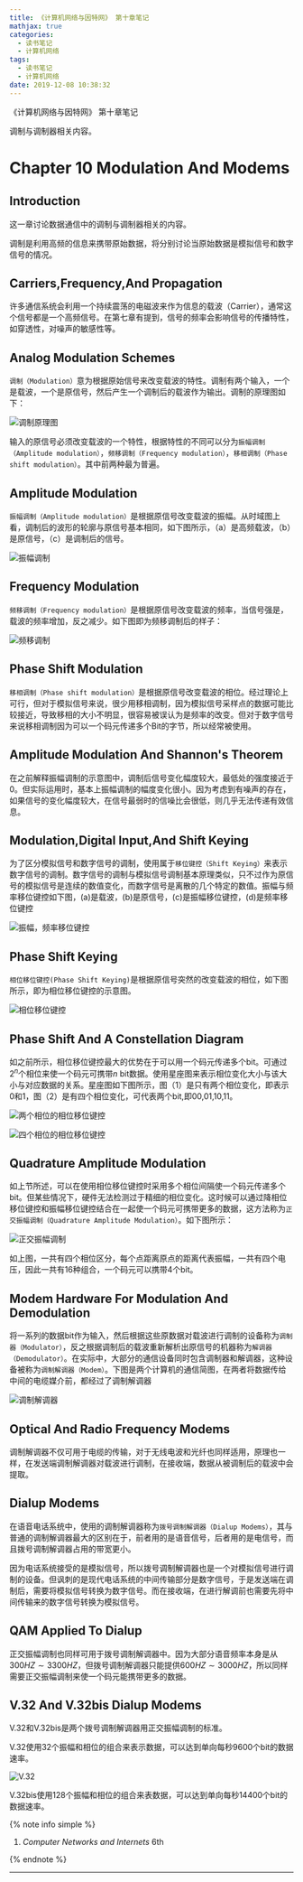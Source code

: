 ```yaml
---
title: 《计算机网络与因特网》 第十章笔记
mathjax: true
categories:
  - 读书笔记
  - 计算机网络
tags:
  - 读书笔记
  - 计算机网络
date: 2019-12-08 10:38:32
---
```




《计算机网络与因特网》 第十章笔记

调制与调制器相关内容。



<!--more-->

# Chapter 10 Modulation And Modems

## Introduction

这一章讨论数据通信中的调制与调制器相关的内容。

调制是利用高频的信息来携带原始数据，将分别讨论当原始数据是模拟信号和数字信号的情况。

## Carriers,Frequency,And Propagation

许多通信系统会利用一个持续震荡的电磁波来作为信息的载波（Carrier），通常这个信号都是一个高频信号。在第七章有提到，信号的频率会影响信号的传播特性，如穿透性，对噪声的敏感性等。

## Analog Modulation Schemes

`调制（Modulation）`意为根据原始信号来改变载波的特性。调制有两个输入，一个是载波，一个是原信号，然后产生一个调制后的载波作为输出。调制的原理图如下：

![调制原理图](CNI-Chapter10-Notes/2019-12-07-23-21-31.png)

输入的原信号必须改变载波的一个特性，根据特性的不同可以分为`振幅调制（Amplitude modulation）`，`频移调制（Frequency modulation）`，`移相调制（Phase shift modulation）`。其中前两种最为普遍。

## Amplitude Modulation

`振幅调制（Amplitude modulation）`是根据原信号改变载波的振幅。从时域图上看，调制后的波形的轮廓与原信号基本相同，如下图所示，（a）是高频载波，（b）是原信号，（c）是调制后的信号。

![振幅调制](CNI-Chapter10-Notes/2019-12-07-23-28-45.png)

## Frequency Modulation

`频移调制（Frequency modulation）`是根据原信号改变载波的频率，当信号强是，载波的频率增加，反之减少。如下图即为频移调制后的样子：

![频移调制](CNI-Chapter10-Notes/2019-12-07-23-36-37.png)

## Phase Shift Modulation

`移相调制（Phase shift modulation）`是根据原信号改变载波的相位。经过理论上可行，但对于模拟信号来说，很少用移相调制，因为模拟信号采样点的数据可能比较接近，导致移相的大小不明显，很容易被误认为是频率的改变。但对于数字信号来说移相调制因为可以一个码元传递多个Bit的字节，所以经常被使用。

## Amplitude Modulation And Shannon's Theorem

在之前解释振幅调制的示意图中，调制后信号变化幅度较大，最低处的强度接近于0。但实际运用时，基本上振幅调制的幅度变化很小。因为考虑到有噪声的存在，如果信号的变化幅度较大，在信号最弱时的信噪比会很低，则几乎无法传递有效信息。

## Modulation,Digital Input,And Shift Keying

为了区分模拟信号和数字信号的调制，使用属于`移位键控（Shift Keying）`来表示数字信号的调制。数字信号的调制与模拟信号调制基本原理类似，只不过作为原信号的模拟信号是连续的数值变化，而数字信号是离散的几个特定的数值。振幅与频率移位键控如下图，(a)是载波，(b)是原信号，(c)是振幅移位键控，(d)是频率移位键控

![振幅，频率移位键控](CNI-Chapter10-Notes/2019-12-08-00-05-53.png)

## Phase Shift Keying

`相位移位键控(Phase Shift Keying)`是根据原信号突然的改变载波的相位，如下图所示，即为相位移位键控的示意图。

![相位移位键控](CNI-Chapter10-Notes/2019-12-08-00-11-28.png)

## Phase Shift And A Constellation Diagram

如之前所示，相位移位键控最大的优势在于可以用一个码元传递多个bit。可通过$2^n$个相位来使一个码元可携带$n$ bit数据。使用星座图来表示相位变化大小与该大小与对应数据的关系。星座图如下图所示，图（1）是只有两个相位变化，即表示0和1，图（2）是有四个相位变化，可代表两个bit,即00,01,10,11。

![两个相位的相位移位键控](CNI-Chapter10-Notes/2019-12-08-00-18-17.png)

![四个相位的相位移位键控](CNI-Chapter10-Notes/2019-12-08-00-18-54.png)

## Quadrature Amplitude Modulation

如上节所述，可以在使用相位移位键控时采用多个相位间隔使一个码元传递多个bit。但某些情况下，硬件无法检测过于精细的相位变化。这时候可以通过降相位移位键控和振幅移位键控结合在一起使一个码元可携带更多的数据，这方法称为`正交振幅调制（Quadrature Amplitude Modulation）`。如下图所示：

![正交振幅调制](CNI-Chapter10-Notes/2019-12-08-10-04-32.png)

如上图，一共有四个相位区分，每个点距离原点的距离代表振幅，一共有四个电压，因此一共有16种组合，一个码元可以携带4个bit。

## Modem Hardware For Modulation And Demodulation

将一系列的数据bit作为输入，然后根据这些原数据对载波进行调制的设备称为`调制器（Modulator）`，反之根据调制后的载波重新解析出原信号的机器称为`解调器（Demodulator）`。在实际中，大部分的通信设备同时包含调制器和解调器，这种设备被称为`调制解调器（Modem）`。下图是两个计算机的通信简图，在两者将数据传给中间的电缆媒介前，都经过了调制解调器

![调制解调器](CNI-Chapter10-Notes/2019-12-08-10-13-14.png)

## Optical And Radio Frequency Modems

调制解调器不仅可用于电缆的传输，对于无线电波和光纤也同样适用，原理也一样，在发送端调制解调器对载波进行调制，在接收端，数据从被调制后的载波中会提取。

## Dialup Modems

在语音电话系统中，使用的调制解调器称为`拨号调制解调器（Dialup Modems）`，其与普通的调制解调器最大的区别在于，前者用的是语音信号，后者用的是电信号，而且拨号调制解调器占用的带宽更小。

因为电话系统接受的是模拟信号，所以拨号调制解调器也是一个对模拟信号进行调制的设备。但讽刺的是现代电话系统的中间传输部分是数字信号，于是发送端在调制后，需要将模拟信号转换为数字信号。而在接收端，在进行解调前也需要先将中间传输来的数字信号转换为模拟信号。

## QAM Applied To Dialup

正交振幅调制也同样可用于拨号调制解调器中。因为大部分语音频率本身是从$300HZ\sim 3300HZ$，但拨号调制解调器只能提供$600HZ\sim 3000HZ$，所以同样需要正交振幅调制来使一个码元能携带更多的数据。

## V.32 And V.32bis Dialup Modems

V.32和V.32bis是两个拨号调制解调器用正交振幅调制的标准。

V.32使用32个振幅和相位的组合来表示数据，可以达到单向每秒9600个bit的数据速率。

![V.32](CNI-Chapter10-Notes/2019-12-08-10-28-37.png)

V.32bis使用128个振幅和相位的组合来表数据，可以达到单向每秒14400个bit的数据速率。

{% note info simple %}

1. *Computer Networks and Internets* 6th

{% endnote %}

***